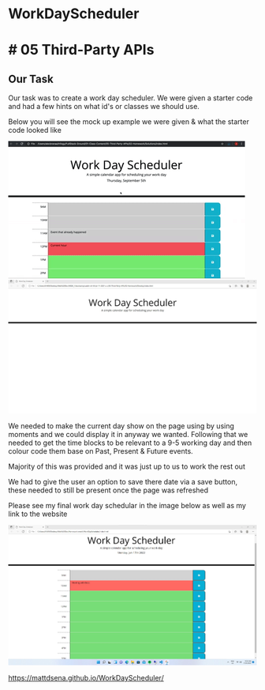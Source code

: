 # WorkDayScheduler

# # 05 Third-Party APIs

## Our Task

Our task was to create a work day scheduler. We were given a starter code and had a few hints on what id's or classes we should use.

Below you will see the mock up example we were given & what the starter code looked like

![Mockup Example](https://github.com/Mattdsena/WorkDayScheduler/blob/main/Assets/Images/05-third-party-apis-homework-demo.gif)
![Starter Code](https://github.com/Mattdsena/WorkDayScheduler/blob/main/Assets/Images/starter-code.jpg)

We needed to make the current day show on the page using by using moments and we could display it in anyway we wanted. Following that we needed to get the time blocks to be relevant to a 9-5 working day and then colour code them base on Past, Present & Future events.

Majority of this was provided and it was just up to us to work the rest out

We had to give the user an option to save there date via a save button, these needed to still be present once the page was refreshed

Please see my final work day schedular in the image below as well as my link to the website

![Final](https://github.com/Mattdsena/WorkDayScheduler/blob/main/Assets/Images/Final.jpg)

https://mattdsena.github.io/WorkDayScheduler/
